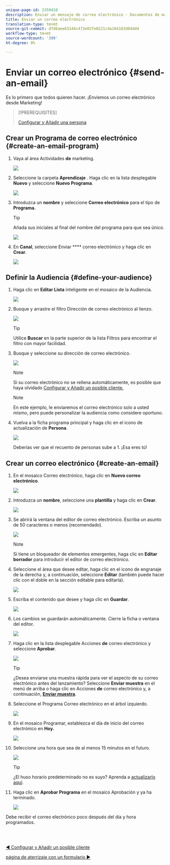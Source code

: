```yaml
---
unique-page-id: 2359410
description: Enviar un mensaje de correo electrónico - Documentos de marketing - Documentación del producto
title: Enviar un correo electrónico
translation-type: tm+mt
source-git-commit: d7d6aee63144c472e02fe0221c4a164183d04dd4
workflow-type: tm+mt
source-wordcount: '399'
ht-degree: 0%

---
```



# Enviar un correo electrónico {#send-an-email}

Es lo primero que todos quieren hacer. ¡Enviemos un correo electrónico desde Marketing!

>[!PREREQUISITES]
>
>[Configurar y Añadir una persona](/help/marketo/getting-started/quick-wins/get-set-up-and-add-a-person.md)

## Crear un Programa de correo electrónico {#create-an-email-program}

1. Vaya al área Actividades **de** marketing.

   ![](assets/one-1.png)

1. Seleccione la carpeta **Aprendizaje** . Haga clic en la lista desplegable **Nuevo** y seleccione **Nuevo Programa**.

   ![](assets/two-1.png)

1. Introduzca un **nombre** y seleccione **Correo electrónico** para el tipo de **Programa.**

   >[!TIP]
   >
   >Añada sus iniciales al final del nombre del programa para que sea único.

   ![](assets/three.png)

1. En **Canal**, seleccione Enviar **** correo electrónico y haga clic en **Crear**.

   ![](assets/image2015-3-2-16-3a25-3a18.png)

## Definir la Audiencia {#define-your-audience}

1. Haga clic en **Editar Lista** inteligente en el mosaico de la Audiencia.

   ![](assets/five.png)

1. Busque y arrastre el filtro Dirección de correo electrónico al lienzo.

   ![](assets/six.png)

   >[!TIP]
   >
   >Utilice **Buscar** en la parte superior de la lista Filtros para encontrar el filtro con mayor facilidad.

1. Busque y seleccione su dirección de correo electrónico.

   ![](assets/seven-1.png)

   >[!NOTE]
   >
   >Si su correo electrónico no se rellena automáticamente, es posible que haya olvidado [Configurar y Añadir un posible cliente.](/help/marketo/getting-started/quick-wins/get-set-up-and-add-a-person.md)

   >[!NOTE]
   >
   >En este ejemplo, le enviaremos el correo electrónico solo a usted mismo, pero puede personalizar la audiencia como considere oportuno.

1. Vuelva a la ficha programa principal y haga clic en el icono de actualización de **Persona**.

   ![](assets/refresh-icon.png)

   Deberías ver que el recuento de personas sube a 1. ¡Esa eres tú!

## Crear un correo electrónico {#create-an-email}

1. En el mosaico Correo electrónico, haga clic en **Nuevo correo electrónico**.

   ![](assets/image2014-9-8-15-3a10-3a47.png)

1. Introduzca un **nombre**, seleccione una **plantilla** y haga clic en **Crear**.

   ![](assets/ten-1.png)

1. Se abrirá la ventana del editor de correo electrónico. Escriba un asunto de 50 caracteres o menos (recomendado).

   ![](assets/eleven.png)

   >[!NOTE]
   >
   >Si tiene un bloqueador de elementos emergentes, haga clic en **Editar borrador** para introducir el editor de correo electrónico.

1. Seleccione el área que desee editar, haga clic en el icono de engranaje de la derecha y, a continuación, seleccione **Editar** (también puede hacer clic con el doble en la sección editable para editarla).

   ![](assets/twelve.png)

1. Escriba el contenido que desee y haga clic en **Guardar**.

   ![](assets/thirteen.png)

1. Los cambios se guardarán automáticamente. Cierre la ficha o ventana del editor.

   ![](assets/fourteen.png)

1. Haga clic en la lista desplegable Acciones **de** correo electrónico y seleccione **Aprobar**.

   ![](assets/fifteen.png)

   >[!TIP]
   >
   >¿Desea enviarse una muestra rápida para ver el aspecto de su correo electrónico antes del lanzamiento? Seleccione **Enviar muestra** en el menú de arriba o haga clic en Acciones **de** correo electrónico y, a continuación, [**Enviar muestra**](/help/marketo/product-docs/email-marketing/general/creating-an-email/send-a-sample-email.md).

1. Seleccione el Programa Correo electrónico en el árbol izquierdo.

   ![](assets/sixteen.png)

1. En el mosaico Programar, establezca el día de inicio del correo electrónico en **Hoy.**

   ![](assets/image2014-9-8-15-3a13-3a11.png)

1. Seleccione una hora que sea de al menos 15 minutos en el futuro.

   ![](assets/image2014-9-8-15-3a13-3a25.png)

   >[!TIP]
   >
   >¿El huso horario predeterminado no es suyo? Aprenda a [actualizarlo aquí](/help/marketo/product-docs/administration/settings/select-your-language-locale-and-time-zone.md).

1. Haga clic en **Aprobar Programa** en el mosaico Aprobación y ya ha terminado.

   ![](assets/image2014-9-8-15-3a13-3a34.png)

Debe recibir el correo electrónico poco después del día y hora programados.

<br> 

[◄ Configurar y Añadir un posible cliente](/help/marketo/getting-started/quick-wins/get-set-up-and-add-a-person.md)

[página de aterrizaje con un formulario ►](/help/marketo/getting-started/quick-wins/landing-page-with-a-form.md)
